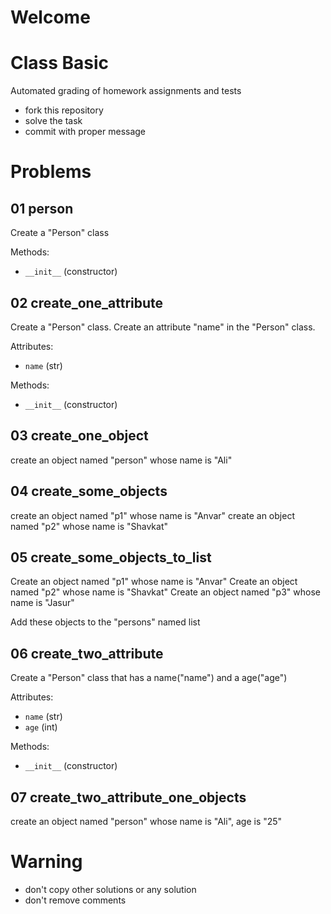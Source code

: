 # Welcome
# Class Basic

Automated grading of homework assignments and tests
- fork this repository
- solve the task
- commit with proper message

# Problems
## 01 person

  Create a "Person" class

Methods:

* `__init__` (constructor)

## 02 create_one_attribute

  Create a "Person" class.
  Create an attribute "name" in the "Person" class.

Attributes:

* `name` (str)

Methods:

* `__init__` (constructor)

## 03 create_one_object

  create an object named "person" whose name is "Ali"

## 04 create_some_objects
  
  create an object named "p1" whose name is "Anvar"
  create an object named "p2" whose name is "Shavkat"

## 05 create_some_objects_to_list

  Create an object named "p1" whose name is "Anvar"
  Create an object named "p2" whose name is "Shavkat"
  Create an object named "p3" whose name is "Jasur"

  Add these objects to the "persons" named list

## 06 create_two_attribute

  Create a "Person" class
  that has a name("name") and a age("age")

Attributes:

* `name` (str)
* `age` (int)

Methods:

* `__init__` (constructor)

## 07 create_two_attribute_one_objects
  
  create an object named "person" whose name is "Ali", age is "25"


# Warning
- don't copy other solutions or any solution
- don't remove comments